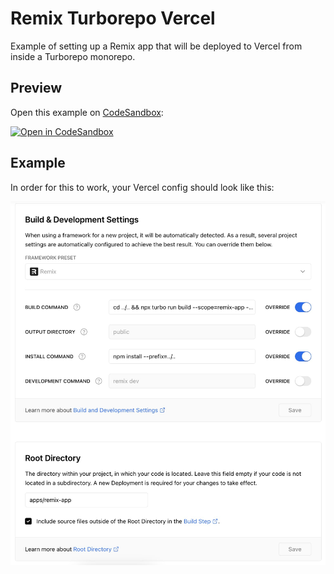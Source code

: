 # Remix Turborepo Vercel

Example of setting up a Remix app that will be deployed to Vercel from inside a Turborepo monorepo.

## Preview

Open this example on [CodeSandbox](https://codesandbox.com):

<!-- TODO: update this link to the path for your example: -->

[![Open in CodeSandbox](https://codesandbox.io/static/img/play-codesandbox.svg)](https://codesandbox.io/s/github/mcansh/npm-turborepo-vercel-remix/tree/main)

## Example

In order for this to work, your Vercel config should look like this:

![Vercel project config](./vercel-project-config-example.jpg)
